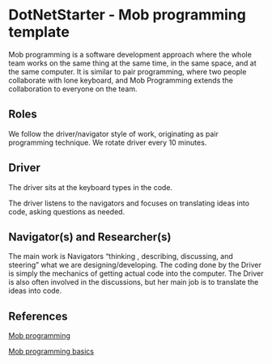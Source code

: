 # DotNetStarter - Mob programming template
Mob programming is a software development approach where the whole team works on the same thing at the same time, in the same space, and at the same computer. It is similar to pair programming, where two people collaborate with lone keyboard, and Mob Programming extends the collaboration to everyone on the team.

## Roles
We follow the driver/navigator style of work, originating as pair programming technique. We rotate driver every 10 minutes.

## Driver
The driver sits at the keyboard types in the code.

The driver listens to the navigators and focuses on translating ideas into code, asking questions as needed.

## Navigator(s) and Researcher(s)
The main work is Navigators “thinking , describing, discussing, and steering” what we are designing/developing. The coding done by the Driver is simply the mechanics of getting actual code into the computer. The Driver is also often involved in the discussions, but her main job is to translate the ideas into code.

## References
[Mob programming](http://www.nljug.org/databasejava/mob-programming/)

[Mob programming basics](http://mobprogramming.org/mob-programming-basics/)
